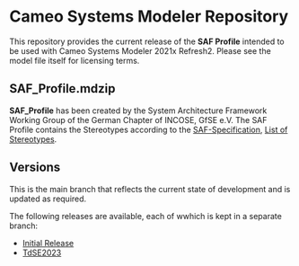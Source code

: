 # Cameo Systems Modeler Repository

This repository provides the current release of the **SAF Profile** intended to be used with Cameo Systems Modeler 2021x Refresh2. Please see the model file itself for licensing terms.

## SAF_Profile.mdzip

**SAF_Profile** has been created by the System Architecture Framework Working Group of the German Chapter of INCOSE, GfSE e.V. The SAF Profile contains the Stereotypes according to the [SAF-Specification](https://github.com/GfSE/SAF-Specification/), [List of Stereotypes](https://github.com/GfSE/SAF-Specification/blob/main/stereotypes.md).


## Versions
This is the main branch that reflects the current state of development and is updated as required.

The following releases are available, each of wwhich is kept in a separate branch:
* [Initial Release](https://github.com/GfSE/SAF-Cameo-Profile/tree/Initial-Release)
* [TdSE2023](https://github.com/GfSE/SAF-Cameo-Profile/tree/TdSE2023)
